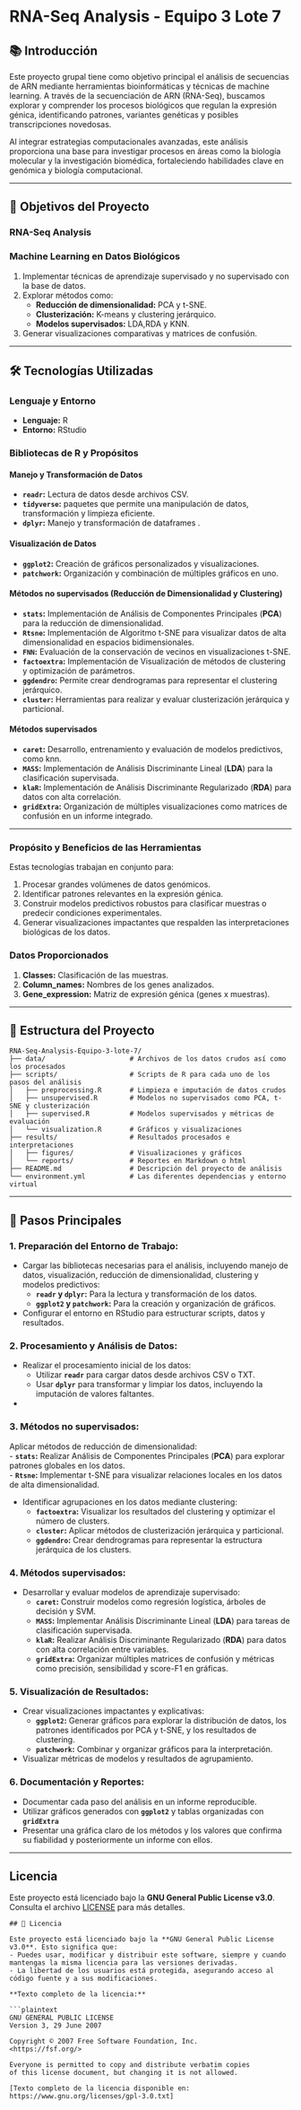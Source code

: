 # RNA-Seq Analysis - Equipo 3 Lote 7

## 📚 Introducción  
Este proyecto grupal tiene como objetivo principal el análisis de secuencias de ARN mediante herramientas bioinformáticas y técnicas de machine learning. A través de la secuenciación de ARN (RNA-Seq), buscamos explorar y comprender los procesos biológicos que regulan la expresión génica, identificando patrones, variantes genéticas y posibles transcripciones novedosas.  

Al integrar estrategias computacionales avanzadas, este análisis proporciona una base para investigar procesos en áreas como la biología molecular y la investigación biomédica, fortaleciendo habilidades clave en genómica y biología computacional.  

---

## 🎯 Objetivos del Proyecto  

### **RNA-Seq Analysis**  

### **Machine Learning en Datos Biológicos**  
1. Implementar técnicas de aprendizaje supervisado y no supervisado con la base de datos.  
2. Explorar métodos como:  
   - **Reducción de dimensionalidad:** PCA y t-SNE.  
   - **Clusterización:** K-means y clustering jerárquico.  
   - **Modelos supervisados:** LDA,RDA y KNN.  
3. Generar visualizaciones comparativas y matrices de confusión.  

---
## 🛠️ Tecnologías Utilizadas  

### **Lenguaje y Entorno**  
- **Lenguaje:** R  
- **Entorno:** RStudio  

### **Bibliotecas de R y Propósitos**  

#### **Manejo y Transformación de Datos**  
- **`readr`:** Lectura de datos desde archivos CSV.  
- **`tidyverse`:** paquetes que permite una manipulación de datos, transformación y limpieza eficiente.  
- **`dplyr`:** Manejo y transformación de dataframes .  

#### **Visualización de Datos**  
- **`ggplot2`:** Creación de gráficos personalizados y visualizaciones.  
- **`patchwork`:** Organización y combinación de múltiples gráficos en uno.  

#### **Métodos no supervisados (Reducción de Dimensionalidad y Clustering)**  
- **`stats`:** Implementación de Análisis de Componentes Principales (**PCA**) para la reducción de dimensionalidad.  
- **`Rtsne`:** Implementación de Algoritmo t-SNE para visualizar datos de alta dimensionalidad en espacios bidimensionales.  
- **`FNN`:** Evaluación de la conservación de vecinos en visualizaciones t-SNE.  
- **`factoextra`:** Implementación de Visualización de métodos de clustering y optimización de parámetros.  
- **`ggdendro`:** Permite crear dendrogramas para representar el clustering jerárquico.  
- **`cluster`:** Herramientas para realizar y evaluar clusterización jerárquica y particional.  

#### **Métodos supervisados**  
- **`caret`:** Desarrollo, entrenamiento y evaluación de modelos predictivos, como knn.  
- **`MASS`:** Implementación de Análisis Discriminante Lineal (**LDA**) para la clasificación supervisada.  
- **`klaR`:** Implementación de Análisis Discriminante Regularizado (**RDA**) para datos con alta correlación.  
- **`gridExtra`:** Organización de múltiples visualizaciones como matrices de confusión en un informe integrado.  

---

### **Propósito y Beneficios de las Herramientas**  
Estas tecnologías trabajan en conjunto para:  
1. Procesar grandes volúmenes de datos genómicos.  
2. Identificar patrones relevantes en la expresión génica.  
3. Construir modelos predictivos robustos para clasificar muestras o predecir condiciones experimentales.  
4. Generar visualizaciones impactantes que respalden las interpretaciones biológicas de los datos.  

### Datos Proporcionados  
1. **Classes:** Clasificación de las muestras.  
2. **Column_names:** Nombres de los genes analizados.  
3. **Gene_expression:** Matriz de expresión génica (genes x muestras).  

---

## 📂 Estructura del Proyecto  

```plaintext
RNA-Seq-Analysis-Equipo-3-lote-7/
├── data/                     # Archivos de los datos crudos así como los procesados  
├── scripts/                  # Scripts de R para cada uno de los pasos del análisis  
│   ├── preprocessing.R       # Limpieza e imputación de datos crudos  
│   ├── unsupervised.R        # Modelos no supervisados como PCA, t-SNE y clusterización  
│   ├── supervised.R          # Modelos supervisados y métricas de evaluación  
│   └── visualization.R       # Gráficos y visualizaciones  
├── results/                  # Resultados procesados e interpretaciones 
│   ├── figures/              # Visualizaciones y gráficos  
│   └── reports/              # Reportes en Markdown o html 
├── README.md                 # Descripción del proyecto de análisis
└── environment.yml           # Las diferentes dependencias y entorno virtual  
```

---

## 🚀 Pasos Principales  

### 1. **Preparación del Entorno de Trabajo:**  
   - Cargar las bibliotecas necesarias para el análisis, incluyendo manejo de datos, visualización, reducción de dimensionalidad, clustering y modelos predictivos:  
     - **`readr` y `dplyr`:** Para la lectura y transformación de los datos.  
     - **`ggplot2` y `patchwork`:** Para la creación y organización de gráficos.  
   - Configurar el entorno en RStudio para estructurar scripts, datos y resultados.  

### 2. **Procesamiento y Análisis de Datos:**  
   - Realizar el procesamiento inicial de los datos:  
     - Utilizar **`readr`** para cargar datos desde archivos CSV o TXT.  
     - Usar **`dplyr`** para transformar y limpiar los datos, incluyendo la imputación de valores faltantes.  
   - 
### 3. **Métodos no supervisados:**     
   Aplicar métodos de reducción de dimensionalidad:  
     - **`stats`:** Realizar Análisis de Componentes Principales (**PCA**) para explorar patrones globales en los datos.  
     - **`Rtsne`:** Implementar t-SNE para visualizar relaciones locales en los datos de alta dimensionalidad.  
   - Identificar agrupaciones en los datos mediante clustering:  
     - **`factoextra`:** Visualizar los resultados del clustering y optimizar el número de clusters.  
     - **`cluster`:** Aplicar métodos de clusterización jerárquica y particional.  
     - **`ggdendro`:** Crear dendrogramas para representar la estructura jerárquica de los clusters.  

### 4. **Métodos supervisados:**  
   - Desarrollar y evaluar modelos de aprendizaje supervisado:  
     - **`caret`:** Construir modelos como regresión logística, árboles de decisión y SVM.  
     - **`MASS`:** Implementar Análisis Discriminante Lineal (**LDA**) para tareas de clasificación supervisada.  
     - **`klaR`:** Realizar Análisis Discriminante Regularizado (**RDA**) para datos con alta correlación entre variables.  
     - **`gridExtra`:** Organizar múltiples matrices de confusión y métricas como precisión, sensibilidad y score-F1 en gráficas.  

### 5. **Visualización de Resultados:**  
   - Crear visualizaciones impactantes y explicativas:  
     - **`ggplot2`:** Generar gráficos para explorar la distribución de datos, los patrones identificados por PCA y t-SNE, y los resultados de clustering.  
     - **`patchwork`:** Combinar y organizar gráficos para la interpretación.  
   - Visualizar métricas de modelos y resultados de agrupamiento.  

### 6. **Documentación y Reportes:**  
   - Documentar cada paso del análisis en un informe reproducible.  
   - Utilizar gráficos generados con **`ggplot2`** y tablas organizadas con **`gridExtra`**  
   - Presentar una gráfica claro de los métodos y los valores que confirma su fiabilidad y posteriormente un informe con ellos.
---

## Licencia  

Este proyecto está licenciado bajo la **GNU General Public License v3.0**.  
Consulta el archivo [LICENSE](LICENSE) para más detalles.  

```plaintext
## 📜 Licencia  

Este proyecto está licenciado bajo la **GNU General Public License v3.0**. Esto significa que:  
- Puedes usar, modificar y distribuir este software, siempre y cuando mantengas la misma licencia para las versiones derivadas.  
- La libertad de los usuarios está protegida, asegurando acceso al código fuente y a sus modificaciones.  

**Texto completo de la licencia:**  

```plaintext
GNU GENERAL PUBLIC LICENSE
Version 3, 29 June 2007  

Copyright © 2007 Free Software Foundation, Inc.  
<https://fsf.org/>  

Everyone is permitted to copy and distribute verbatim copies  
of this license document, but changing it is not allowed.  

[Texto completo de la licencia disponible en: https://www.gnu.org/licenses/gpl-3.0.txt]
```



